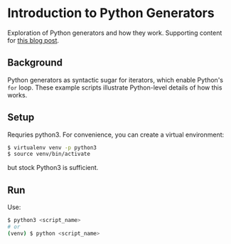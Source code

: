 # Introduction to Python Generators

Exploration of Python generators and how they work.
Supporting content for
[this blog post](https://blog.kevinwmatthews.com/generators-in-python/).


## Background

Python generators as syntactic sugar for iterators, which enable Python's
`for` loop. These example scripts
illustrate Python-level details of how this works.


## Setup

Requries python3. For convenience, you can create a virtual environment:

```bash
$ virtualenv venv -p python3
$ source venv/bin/activate
```

but stock Python3 is sufficient.


## Run

Use:

```bash
$ python3 <script_name>
# or
(venv) $ python <script_name>
```

